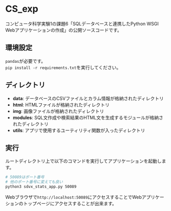 # CS_exp
コンピュータ科学実験1の課題6「SQLデータベースと連携したPython WSGI Webアプリケーションの作成」の公開ソースコードです。

## 環境設定
`pandas`が必要です。\
`pip install -r requirements.txt`を実行してください。

## ディレクトリ
- **data**:
  データベースのCSVファイルとカラム情報が格納されたディレクトリ
- **html**:
  HTMLファイルが格納されたディレクトリ
- **img**:
  画像ファイルが格納されたディレクトリ
- **modules**:
  SQL文作成や検索結果のHTML文を生成するモジュールが格納されたディレクトリ
- **utils**:
  アプリで使用するユーティリティ関数が入ったディレクトリ

## 実行
ルートディレクトリ上で以下のコマンドを実行してアプリケーションを起動します。
```bash
# 50089はポート番号
# 他のポート番号に変えても良い
python3 sdvx_stats_app.py 50089
```
Webブラウザで`http://localhost:50089`にアクセスすることでWebアプリケーションのトップページにアクセスすることが出来ます。
